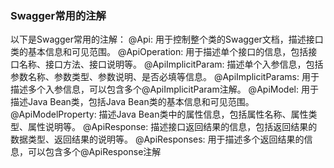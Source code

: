 
### Swagger常用的注解
以下是Swagger常用的注解：
@Api: 用于控制整个类的Swagger文档，描述接口类的基本信息和可见范围。
@ApiOperation: 用于描述单个接口的信息，包括接口名称、接口方法、接口说明等。
@ApiImplicitParam: 描述单个入参信息，包括参数名称、参数类型、参数说明、是否必填等信息。
@ApiImplicitParams: 用于描述多个入参信息，可以包含多个@ApiImplicitParam注解。
@ApiModel: 用于描述Java Bean类，包括Java Bean类的基本信息和可见范围。
@ApiModelProperty: 描述Java Bean类中的属性信息，包括属性名称、属性类型、属性说明等。
@ApiResponse: 描述接口返回结果的信息，包括返回结果的数据类型、返回结果的说明等。
@ApiResponses: 用于描述多个返回结果的信息，可以包含多个@ApiResponse注解
